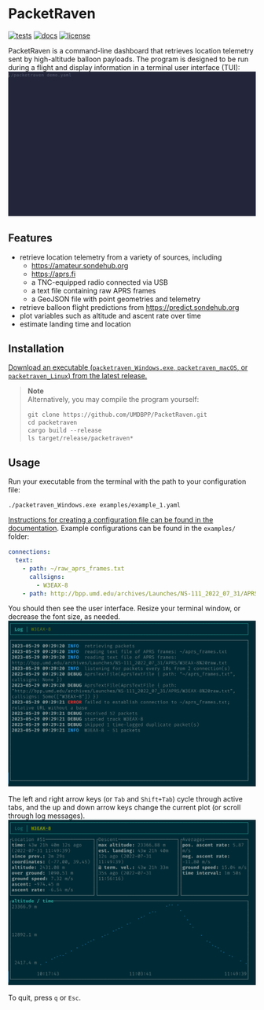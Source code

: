 # PacketRaven

[![tests](https://github.com/UMDBPP/PacketRaven/workflows/tests/badge.svg)](https://github.com/UMDBPP/PacketRaven/actions?query=workflow%3Atests)
[![docs](https://readthedocs.org/projects/packetraven/badge/?version=latest)](https://packetraven.readthedocs.io/en/latest/?badge=latest)
[![license](https://img.shields.io/github/license/umdbpp/packetraven)](https://opensource.org/licenses/MIT)

PacketRaven is a command-line dashboard that retrieves location telemetry sent by high-altitude balloon payloads.
The program is designed to be run during a flight and display information in a terminal user interface (TUI):
![demo](https://github.com/UMDBPP/PacketRaven/blob/main/docs/images/demo.gif)

## Features

- retrieve location telemetry from a variety of sources, including
  - https://amateur.sondehub.org
  - https://aprs.fi
  - a TNC-equipped radio connected via USB
  - a text file containing raw APRS frames
  - a GeoJSON file with point geometries and telemetry
- retrieve balloon flight predictions from https://predict.sondehub.org
- plot variables such as altitude and ascent rate over time
- estimate landing time and location

## Installation

[Download an executable (`packetraven_Windows.exe`, `packetraven_macOS`, or `packetraven_Linux`) from the latest release.](https://github.com/UMDBPP/PacketRaven/releases)

> **Note**\
> Alternatively, you may compile the program yourself:
> ```shell
> git clone https://github.com/UMDBPP/PacketRaven.git
> cd packetraven
> cargo build --release
> ls target/release/packetraven*
> ```

## Usage

Run your executable from the terminal with the path to your configuration file:
```shell
./packetraven_Windows.exe examples/example_1.yaml
```

[Instructions for creating a configuration file can be found in the documentation](https://packetraven.readthedocs.io/en/latest/configuration.html).
Example configurations can be found in the `examples/` folder:

```yaml
connections:
  text:
    - path: ~/raw_aprs_frames.txt
      callsigns: 
        - W3EAX-8
    - path: http://bpp.umd.edu/archives/Launches/NS-111_2022_07_31/APRS/W3EAX-8%20raw.txt
```

You should then see the user interface. Resize your terminal window, or decrease the font size, as needed.
![starting screen](https://github.com/UMDBPP/PacketRaven/blob/main/docs/images/example1_log.png)

The left and right arrow keys (or `Tab` and `Shift+Tab`) cycle through active tabs, 
and the up and down arrow keys change the current plot (or scroll through log messages).
![altitude telemetry plotted over time](https://github.com/UMDBPP/PacketRaven/blob/main/docs/images/example1_altitude.png)

To quit, press `q` or `Esc`.


